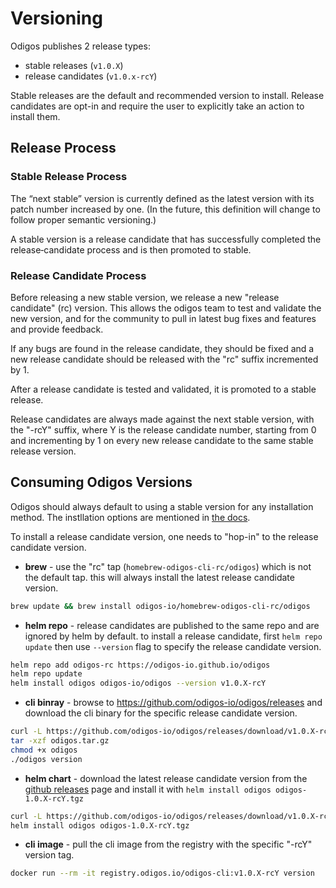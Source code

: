 # Versioning

Odigos publishes 2 release types:
-  stable releases (`v1.0.X`)
-  release candidates (`v1.0.x-rcY`)

Stable releases are the default and recommended version to install. Release candidates are opt-in and require the user to explicitly take an action to install them.

## Release Process

### Stable Release Process

The “next stable” version is currently defined as the latest version with its patch number increased by one.
(In the future, this definition will change to follow proper semantic versioning.)

A stable version is a release candidate that has successfully completed the release‑candidate process and is then promoted to stable.

### Release Candidate Process

Before releasing a new stable version, we release a new "release candidate" (rc) version. This allows the odigos team to test and validate the new version, and for the community to pull in latest bug fixes and features and provide feedback.

If any bugs are found in the release candidate, they should be fixed and a new release candidate should be released with the "rc" suffix incremented by 1.

After a release candidate is tested and validated, it is promoted to a stable release.

Release candidates are always made against the next stable version, with the "-rcY" suffix, where Y is the release candidate number, starting from 0 and incrementing by 1 on every new release candidate to the same stable release version.

## Consuming Odigos Versions

Odigos should always default to using a stable version for any installation method. The instllation options are mentioned in [the docs](https://docs.odigos.io/setup/installation).

To install a release candidate version, one needs to "hop-in" to the release candidate version.

- **brew** - use the "rc" tap (`homebrew-odigos-cli-rc/odigos`) which is not the default tap. this will always install the latest release candidate version.

```bash
brew update && brew install odigos-io/homebrew-odigos-cli-rc/odigos
```

- **helm repo** - release candidates are published to the same repo and are ignored by helm by default. to install a release candidate, first `helm repo update` then use `--version` flag to specify the release candidate version.

```bash
helm repo add odigos-rc https://odigos-io.github.io/odigos
helm repo update
helm install odigos odigos-io/odigos --version v1.0.X-rcY
```

- **cli binray** - browse to https://github.com/odigos-io/odigos/releases and download the cli binary for the specific release candidate version.

```bash
curl -L https://github.com/odigos-io/odigos/releases/download/v1.0.X-rcY/cli_1.0.X-rcY_linux_amd64.tar.gz -o odigos.tar.gz
tar -xzf odigos.tar.gz
chmod +x odigos
./odigos version
```

- **helm chart** - download the latest release candidate version from the [github releases](https://github.com/odigos-io/odigos/releases) page and install it with `helm install odigos odigos-1.0.X-rcY.tgz`

```bash
curl -L https://github.com/odigos-io/odigos/releases/download/v1.0.X-rcY/helm-chart-odigos-1.0.X-rcY.tgz -o odigos-1.0.X-rcY.tgz
helm install odigos odigos-1.0.X-rcY.tgz
```

- **cli image** - pull the cli image from the registry with the specific "-rcY" version tag.

```bash
docker run --rm -it registry.odigos.io/odigos-cli:v1.0.X-rcY version
```
